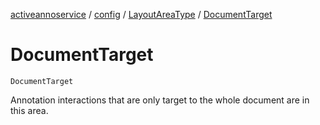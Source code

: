 [activeannoservice](../../index.md) / [config](../index.md) / [LayoutAreaType](index.md) / [DocumentTarget](./-document-target.md)

# DocumentTarget

`DocumentTarget`

Annotation interactions that are only target to the whole document are in this area.

